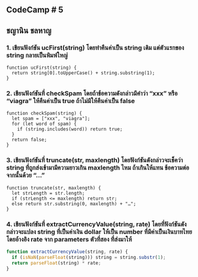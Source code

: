 ## CodeCamp # 5

## ชญานิน ชลหาญ

### 1. เขียนฟังก์ชัน ucFirst(string) โดยทำคืนค่าเป็น string เดิม แต่ตัวแรกของ string กลายเป็นพิมพ์ใหญ่

```
function ucFirst(string) {
  return string[0].toUpperCase() + string.substring(1);
}
```

### 2. เขียนฟังก์ชันที่ checkSpam โดยถ้าข้อความดังกล่าวมีคำว่า “xxx” หรือ “viagra” ให้คืนค่าเป็น true ถ้าไม่มีให้คืนค่าเป็น false

```
function checkSpam(string) {
  let spam = ["xxx", "viagra"];
  for (let word of spam) {
    if (string.includes(word)) return true;
  }
  return false;
}
```

### 3. เขียนฟังก์ชันที่ truncate(str, maxlength) โดยฟังก์ชันดังกล่าวจะเช็คว่า string ที่ถูกส่งเข้ามามีความยาวเกิน maxlength ไหม ถ้าเกินให้แทน ข้อความต่อจากนั้นด้วย “...”

```
function truncate(str, maxlength) {
  let strLength = str.length;
  if (strLength <= maxlength) return str;
  else return str.substring(0, maxlength) + "…";
}
```

### 4. เขียนฟังก์ชันที่ extractCurrencyValue(string, rate) โดยที่ฟังก์ชันดังกล่าวจะแปลง string ที่เป็นค่าเงิน dollar ให้เป็น number ที่มีค่าเป็นเงินบาทไทย โดยอ้างอิง rate จาก parameters ตัวที่สอง ที่ส่งมาให้

```javascript
function extractCurrencyValue(string, rate) {
  if (isNaN(parseFloat(string))) string = string.substr(1);
  return parseFloat(string) * rate;
}
```
